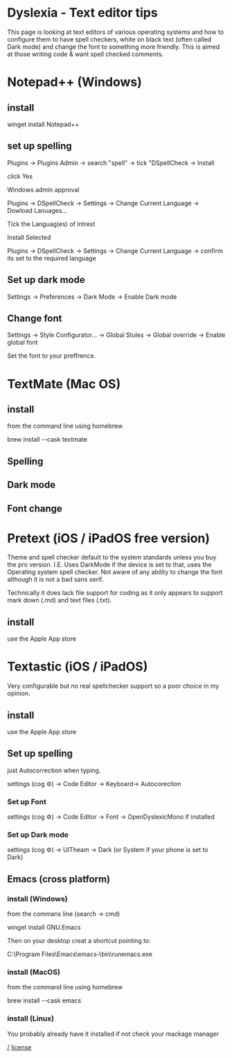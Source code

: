 Dyslexia - Text editor tips
===
This page is looking at text editors of various operating systems and how to configure them to have spell checkers, white on black text (often called Dark mode) and change the font to something more friendly. This is aimed at those writing code & want spell checked comments.

# Notepad++ (Windows)
## install

   winget install Notepad++

## set up spelling

Plugins -> Plugins Admin -> search "spell" -> tick "DSpellCheck -> Install

click Yes

Windows admin approval

Plugins -> DSpellCheck -> Settings -> Change Current Language -> Dowload Lanuages...

Tick the Languag(es) of intrest

Install Selected

Plugins -> DSpellCheck -> Settings -> Change Current Language -> confirm its set to the required language

## Set up dark mode
Settings -> Preferences -> Dark Mode -> Enable Dark mode

## Change font
Settings -> Style Configurator... -> Global Stules -> Global override -> Enable global font

Set the font to your preffrence.

# TextMate (Mac OS)
## install
from the command line using homebrew

   brew install --cask textmate

## Spelling

## Dark mode

## Font change

# Pretext (iOS / iPadOS free version)
Theme and spell checker default to the system standards unless you buy the pro version. I.E. Uses DarkMode if the device is set to that, uses the Operating system spell checker. Not aware of any ability to change the font although it is not a bad sans serif. 

Technically it does lack file support for coding as it only appears to support mark down (.md) and text files (.txt).

## install
use the Apple App store

# Textastic (iOS / iPadOS)
Very configurable but no real spellchecker support so a poor choice in my opinion.

## install
use the Apple App store

## Set up spelling
just Autocorrection when typing.

settings (cog ⚙️) -> Code Editor -> Keyboard-> Autocorection

### Set up Font
settings (cog ⚙️) -> Code Editor -> Font -> OpenDyslexicMono if installed

### Set up Dark mode
settings (cog ⚙️) -> UITheam -> Dark (or System if your phone is set to Dark)
	 
## Emacs (cross platform)
### install (Windows)
from the commans line (search -> cmd)

   winget install GNU.Emacs

Then on your desktop creat a shortcut pointing to:

   C:\Program Files\Emacs\emacs-<version number>\bin\runemacs.exe

### install (MacOS)
from the command line using homebrew

   brew install --cask emacs

### install (Linux)
You probably already have it installed if not check your mackage manager


[/](/)
[license](/LICENSE)